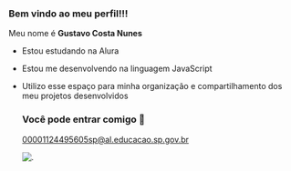 ### Bem vindo ao meu perfil!!!

Meu nome é **Gustavo Costa Nunes**

- Estou estudando na Alura
- Estou me desenvolvendo na linguagem JavaScript
- Utilizo esse espaço para minha organização e compartilhamento dos meu projetos desenvolvidos

  ### Você pode entrar comigo 📧

  00001124495605sp@al.educacao.sp.gov.br

  ![.](https://media1.tenor.com/m/sj5c0KMeoc0AAAAC/el-rayooo.gif)
